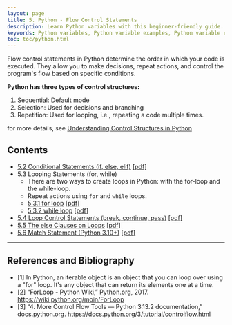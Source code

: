 ```yaml
---
layout: page
title: 5. Python - Flow Control Statements 
description: Learn Python variables with this beginner-friendly guide. Understand variable naming rules, assignments, and operations with examples and exercises. Perfect for students and professionals starting their Python journey.  
keywords: Python variables, Python variable examples, Python variable exercises, Python variable naming rules, Python variable assignment, Python beginner tutorials, Python programming basics, learn Python variables, Python coding exercises
toc: toc/python.html
---
```


Flow control statements in Python determine the order in which your code is executed. They allow you to make decisions, repeat actions, and control the program's flow based on specific conditions.

**Python has three types of control structures:**

1. Sequential: Default mode
2. Selection: Used for decisions and branching
3. Repetition: Used for looping, i.e., repeating a code multiple times.

for more details, see [Understanding Control Structures in Python](../posts/control-structures-python.md)

## Contents
- [5.2 Conditional Statements (if, else, elif)](../if-elif-else/) [[pdf]](/downloads/python/control-flow/python-if-elif-else.pdf)
- 5.3 Looping Statements (for, while)
  - There are two ways to create loops in Python: with the for-loop and the while-loop.
  - Repeat actions using `for` and `while` loops.
  - [5.3.1 for loop](../loops-for/) [[pdf]](/downloads/python/control-flow/python-loops-for.pdf)
  - [5.3.2 while loop](../loops-while/) [[pdf]](/downloads/python/control-flow/python-loops-while.pdf)
- [5.4 Loop Control Statements (break, continue, pass)](../loop-control-statements/) [[pdf]](/downloads/python/control-flow/python-loop-control-statements.pdf)
- [5.5 The else Clauses on Loops](../else-clauses-on-loops/) [[pdf]](/downloads/python/control-flow/python-else-clauses-on-loops.pdf)
- [5.6 Match Statement (Python 3.10+)](../match-statement/) [[pdf]](/downloads/python/control-flow/python-match-statement.pdf)

--- 

## References and Bibliography

- [1] In Python, an iterable object is an object that you can loop over using a "for" loop. It's any object that can return its elements one at a time.
- [2] “ForLoop - Python Wiki,” Python.org, 2017. https://wiki.python.org/moin/ForLoop
- [3] “4. More Control Flow Tools — Python 3.13.2 documentation,” docs.python.org. <https://docs.python.org/3/tutorial/controlflow.html>
‌
